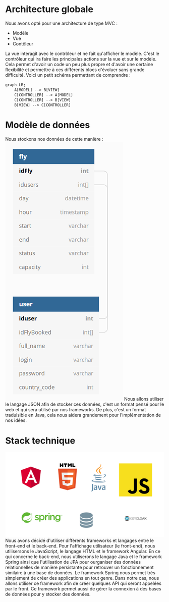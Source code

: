 # Architecture globale

Nous avons opté pour une architecture de type MVC :
- Modèle
- Vue
- Contôleur

La vue interagit avec le contrôleur et ne fait qu'afficher le modèle. C'est le contrôleur qui ira faire les principales actions sur la vue et sur le modèle. Cela permet d'avoir un code un peu plus propre et d'avoir une certaine flexibilité et permettre à ces différents blocs d'évoluer sans grande difficulté. Voici un petit schéma permettant de comprendre :

```mermaid
graph LR;
    A[MODEL] --> B[VIEW]
    C[CONTROLLER] --> A[MODEL]
    C[CONTROLLER] --> B[VIEW]
    B[VIEW] --> C[CONTROLLER]    
```

# Modèle de données
Nous stockons nos données de cette manière :
![image](../../../image.png)
Nous allons utiliser le langage JSON afin de stocker ces données, c'est un format pensé pour le web et qui sera utilisé par nos frameworks. De plus, c'est un format traduisible en Java, cela nous aidera grandement pour l'implémentation de nos idées.


# Stack technique

![stack_technique](../../../stack_technique.png)
Nous avons décidé d'utiliser différents frameworks et langages entre le front-end et le back-end.
Pour l'affichage utilisateur (le front-end), nous utilisersons le JavaScript, le langage HTML et le framework Angular.
En ce qui concerne le back-end, nous utiliserons le langage Java et le framework Spring ainsi que l'utilisation de JPA pour ourganiser des données relationnelles de manière persistante pour retrouver un fonctionnement similaire à une base de données.
Le framework Spring nous permet très simplement de créer des applications en tout genre. Dans notre cas, nous allons utiliser ce framework afin de créer quelques API qui seront appelées par le front. Ce framework permet aussi de gérer la connexion à des bases de données pour y stocker des données.
